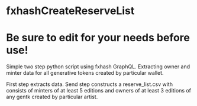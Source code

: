 # fxhashCreateReserveList
# Be sure to edit for your needs before use!

Simple two step python script using fxhash GraphQL.
Extracting owner and minter data for all generative tokens created by particular wallet.

First step extracts data.
Send step constructs a reserve_list.csv with consists of minters of at least 5 editions and owners of at least 3 editions of any gentk created by particular artist.

